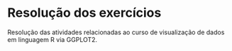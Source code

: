 # Resolução dos exercícios

Resolução das atividades relacionadas ao curso de visualização de dados em linguagem R via GGPLOT2.
